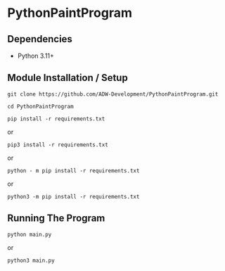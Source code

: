 # PythonPaintProgram

## Dependencies

- Python 3.11+

## Module Installation / Setup

```git clone https://github.com/ADW-Development/PythonPaintProgram.git```

```cd PythonPaintProgram```

```pip install -r requirements.txt```

or

```pip3 install -r requirements.txt```

or

```python - m pip install -r requirements.txt```

or

```python3 -m pip install -r requirements.txt```

## Running The Program

```python main.py```

or

```python3 main.py```

